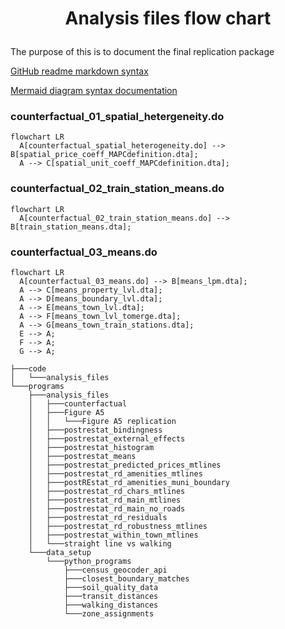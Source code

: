 # <p align="center"> Analysis files flow chart </p>
The purpose of this is to document the final replication package

[GitHub readme markdown syntax](https://github.com/darsaveli/Readme-Markdown-Syntax)

[Mermaid diagram syntax documentation](https://mermaid.js.org/syntax/flowchart.html)

### counterfactual_01_spatial_hetergeneity.do
```mermaid
flowchart LR
  A[counterfactual_spatial_heterogeneity.do] --> B[spatial_price_coeff_MAPCdefinition.dta];
  A --> C[spatial_unit_coeff_MAPCdefinition.dta];
```

### counterfactual_02_train_station_means.do
```mermaid
flowchart LR
  A[counterfactual_02_train_station_means.do] --> B[train_station_means.dta];
```

### counterfactual_03_means.do
```mermaid
flowchart LR
  A[counterfactual_03_means.do] --> B[means_lpm.dta];
  A --> C[means_property_lvl.dta];
  A --> D[means_boundary_lvl.dta];
  A --> E[means_town_lvl.dta];
  A --> F[means_town_lvl_tomerge.dta];
  A --> G[means_town_train_stations.dta];
  E --> A;
  F --> A;
  G --> A;
```

```
├───code
│   └───analysis_files
└───programs
    ├───analysis_files
    │   ├───counterfactual
    │   ├───Figure A5
    │   │   └───Figure A5 replication
    │   ├───postrestat_bindingness
    │   ├───postrestat_external_effects
    │   ├───postrestat_histogram
    │   ├───postrestat_means
    │   ├───postrestat_predicted_prices_mtlines
    │   ├───postrestat_rd_amenities_mtlines
    │   ├───postREstat_rd_amenities_muni_boundary
    │   ├───postrestat_rd_chars_mtlines
    │   ├───postrestat_rd_main_mtlines
    │   ├───postrestat_rd_main_no_roads
    │   ├───postrestat_rd_residuals
    │   ├───postrestat_rd_robustness_mtlines
    │   ├───postrestat_within_town_mtlines
    │   └───straight line vs walking
    └───data_setup
        └───python_programs
            ├───census_geocoder_api
            ├───closest_boundary_matches
            ├───soil_quality_data
            ├───transit_distances
            ├───walking_distances
            └───zone_assignments
```
